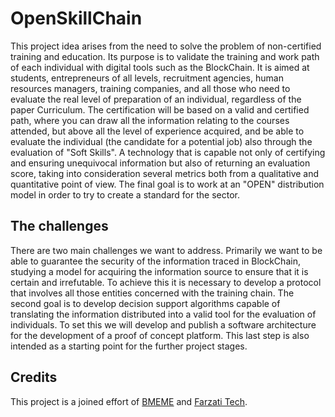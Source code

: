 # OpenSkillChain

This project idea arises from the need to solve the problem of non-certified training and education. Its purpose is to validate the training and work path of each individual with digital tools such as the BlockChain. It is aimed at students, entrepreneurs of all levels, recruitment agencies, human resources managers, training companies, and all those who need to evaluate the real level of preparation of an individual, regardless of the paper Curriculum. The certification will be based on a valid and certified path, where you can draw all the information relating to the courses attended, but above all the level of experience acquired, and be able to evaluate the individual (the candidate for a potential job) also through the evaluation of "Soft Skills". A technology that is capable not only of certifying and ensuring unequivocal information but also of returning an evaluation score, taking into consideration several metrics both from a qualitative and quantitative point of view. The final goal is to work at an "OPEN" distribution model in order to try to create a standard for the sector.

## The challenges

There are two main challenges we want to address. Primarily we want to be able to guarantee the security of the information traced in BlockChain, studying a model for acquiring the information source to ensure that it is certain and irrefutable. To achieve this it is necessary to develop a protocol that involves all those entities concerned with the training chain. The second goal is to develop decision support algorithms capable of translating the information distributed into a valid tool for the evaluation of individuals. To set this we will develop and publish a software architecture for the development of a proof of concept platform. This last step is also intended as a starting point for the further project stages.

## Credits

This project is a joined effort of [BMEME](https://www.bnmeme.com) and [Farzati Tech](https://farzatitech.it/).
